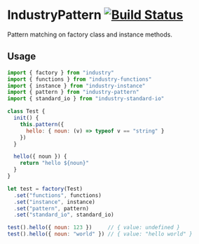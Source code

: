 # IndustryPattern [![Build Status](https://travis-ci.org/invrs/industry-pattern.svg?branch=master)](https://travis-ci.org/invrs/industry-pattern)

Pattern matching on factory class and instance methods.

## Usage

```js
import { factory } from "industry"
import { functions } from "industry-functions"
import { instance } from "industry-instance"
import { pattern } from "industry-pattern"
import { standard_io } from "industry-standard-io"

class Test {
  init() {
    this.pattern({
      hello: { noun: (v) => typeof v == "string" }
    })
  }

  hello({ noun }) {
    return "hello ${noun}"
  }
}

let test = factory(Test)
  .set("functions", functions)
  .set("instance", instance)
  .set("pattern", pattern)
  .set("standard_io", standard_io)

test().hello({ noun: 123 })     // { value: undefined }
test().hello({ noun: "world" }) // { value: "hello world" }
```
